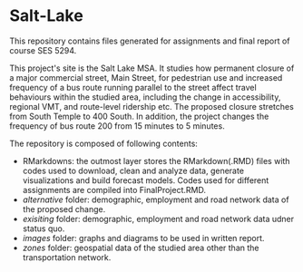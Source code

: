 # Salt-Lake
This repository contains files generated for assignments and final report of course SES 5294. 

This project's site is the Salt Lake MSA. It studies how permanent closure of a major commercial street, Main Street, for pedestrian use and increased frequency of a bus route running parallel to the street affect travel behaviours within the studied area, including the change in accessibility, regional VMT, and route-level ridership etc. The proposed closure stretches from South Temple to 400 South. In addition, the project changes the frequency of bus route 200 from 15 minutes to 5 minutes.

The repository is composed of following contents:
* RMarkdowns: the outmost layer stores the RMarkdown(.RMD) files with codes used to download, clean and analyze data, generate visualizations and build forecast models. Codes used for different assignments are compiled into FinalProject.RMD.
* _alternative_ folder: demographic, employment and road network data of the proposed change.
* _exisiting_ folder: demographic, employment and road network data udner status quo.
* _images_ folder: graphs and diagrams to be used in written report.
* _zones_ folder: geospatial data of the studied area other than the transportation network. 


